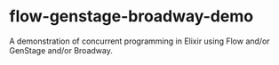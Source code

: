 # flow-genstage-broadway-demo
A demonstration of concurrent programming in Elixir using Flow and/or GenStage and/or Broadway.
